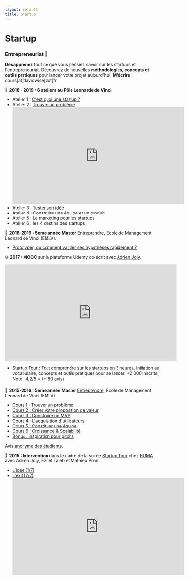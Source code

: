 ```yaml
---
layout: default
title: Startup
---
```


<div class="post">
	<h1 class="pageTitle">Startup</h1>

<h3> Entrepreneuriat️ 🚀</h3>

<p><b>Désapprenez</b> tout ce que vous pensiez savoir sur les startups et l'entrepreneuriat. Découvrez de nouvelles <b>méthodologies, concepts et outils pratiques</b> pour lancer votre projet aujourd'hui. <b>M'écrire</b> : cours[at]davidwise[dot]fr </p>


<p>🏢 <b> 2018 - 2019 : 6 ateliers au Pôle Leonarde de Vinci </b> 

<p> 
<ul>
<li>Atelier 1 : <a href="https://youtu.be/97nmv6YpUP0">C'est quoi une startup ?</a></li> 
<li> Atelier 2 : <a href="https://youtu.be/pDnO2hpxT48">Trouver un problème</a> 
<iframe width="560" height="315" src="https://www.youtube.com/embed/pDnO2hpxT48" frameborder="0" allow="accelerometer; autoplay; encrypted-media; gyroscope; picture-in-picture" allowfullscreen></iframe>
</li> 
<li>Atelier 3 : <a href="https://youtu.be/Ed7E0ujzNAc">Tester son idée</a></li> 
<li> Atelier 4 : Construire une équipe et un produit </li> 
<li> Atelier 5 : Le marketing pour les startups </li>
<li> Atelier 6 : les 4 destins des startups </li>
</ul>
</p>

<p>🏢 <b> 2018-2019 : 5eme année Master</b> <u>Entreprendre</u>, Ecole de Management Léonard de Vinci (EMLV). </p>
<ul>

<li><a href="https://pasteapp.com/p/56HLdRVb8gn"> Prototyper, ou comment valider ses hypothèses rapidement ? </a></li>
</ul>

<p>🌐 <b> 2017 : MOOC </b> sur la plateforme Udemy co-écrit avec <a href="http://adrienjoly.com/">Adrien Joly</a>. 

<p><iframe width="560" height="315" src="https://www.youtube.com/embed/WAj70jDQZF8" frameborder="0" allow="autoplay; encrypted-media" allowfullscreen></iframe></p>

<ul>
<li><a href="https://www.udemy.com/startuptour/ ">Startup Tour : Tout comprendre sur les startups en 3 heures.</a> Initiation au vocabulaire, concepts et outils pratiques pour se lancer. +2 000 inscrits. Note : 4,2/5 ⭐ (+180 avis) </li>
</ul>

</p>

<p>🏢 <b> 2015-2016 : 5eme année Master </b> <u>Entreprendre</u>, Ecole de Management Léonard de Vinci (EMLV).</p>
<ul>
<li><a href="/assets/mydoc/StartupClass/STARTUP_CLASS_1DW.pdf">Cours 1 : Trouver un problème</a></li>
<li><a href="/assets/mydoc/StartupClass/STARTUP_CLASS_2DW.pdf">Cours 2 : Créer votre proposition de valeur</a> </li>  
<li><a href="/assets/mydoc/StartupClass/STARTUP_CLASS_3DW.pdf">Cours 3 : Construire un MVP</a></li> 
<li><a href="/assets/mydoc/StartupClass/STARTUP_CLASS_4DW.pdf">Cours 4 : L'acquisition d'utilisateurs</a></li> 
<li><a href="/assets/mydoc/StartupClass/STARTUP_CLASS_5DW.pdf">Cours 5 : Constituer une équipe</a> </li> 
<li><a href="/assets/mydoc/StartupClass/STARTUP_CLASS_6DW.pdf">Cours 6 : Croissance & Scalabilité</a> </li> 
<li><a href="/pitch-perfect">Bonus : inspiration pour pitchs</a></li>
</ul>

<p>Avis <a href="https://davidwise.typeform.com/report/jDTqbH/Hcua"> anonyme des étudiants</a>.<p>

<p>🏢 <b> 2015 : Intervention </b> dans le cadre de la soirée <a href="http://startuptour.strikingly.com/">Startup Tour</a> chez <a href="https://www.numa.co/">NUMA</a> avec Adrien Joly, Ezriel Taieb
et Mathieu Phan.</p>

<ul>
<li> <a href="https://youtu.be/ha0UoMjpGq8">L'idée (1/7)</a></li>
<li> <a href="https://youtu.be/iaGoV7J9Xq8">L'exit (7/7)</a>
<iframe width="560" height="315" src="https://www.youtube.com/embed/iaGoV7J9Xq8" frameborder="0" allow="accelerometer; autoplay; encrypted-media; gyroscope; picture-in-picture" allowfullscreen></iframe></li>
</ul>